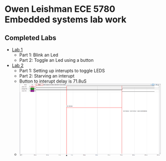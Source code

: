 # Owen Leishman ECE 5780 Embedded systems lab work
## Completed Labs
- [Lab 1](/Lab1/Core/Src/main.c)
  - Part 1: Blink an Led
  - Part 2: Toggle an Led using a button
- [Lab 2](/Lab2/Core/Src/main.c)
  - Part 1: Setting up interupts to toggle LEDS
  - Part 2: Starving an interupt
  - Button to interupt delay is 71.8uS
  - ![alt text](/Lab2/Pictures/EXTI0_delay_measurement.png)
